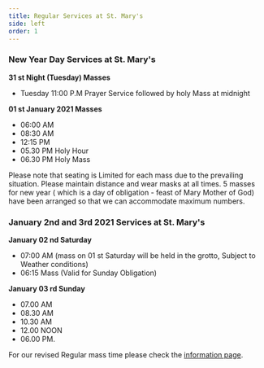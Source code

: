```yaml
---
title: Regular Services at St. Mary's
side: left
order: 1
---
```


### New Year Day Services at St. Mary's

**31 st Night (Tuesday) Masses**
* Tuesday 11:00 P.M Prayer Service followed by holy Mass at midnight

**01 st January 2021 Masses**

* 06:00 AM
* 08:30 AM
* 12:15 PM
* 05.30 PM Holy Hour
* 06.30 PM Holy Mass

Please note that seating is Limited for each mass due to the prevailing situation. Please
maintain distance and wear masks at all times.
5 masses for new year ( which is a day of obligation - feast of Mary Mother of God) have
been arranged so that we can accommodate maximum numbers.

### January 2nd and 3rd 2021 Services at St. Mary's

**January 02 nd Saturday**
* 07:00 AM
(mass on 01 st Saturday will be held in the grotto, Subject to Weather conditions)
* 06:15 Mass (Valid for Sunday Obligation)

**January 03 rd Sunday**
* 07.00 AM
* 08.30 AM
* 10.30 AM
* 12.00 NOON
* 06.00 PM.

For our revised Regular mass time please check the [information page](./information/).